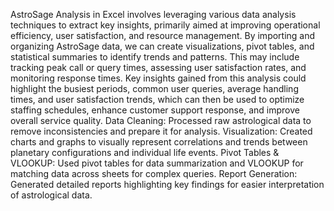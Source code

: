 AstroSage Analysis in Excel involves leveraging various data analysis techniques to extract key insights, primarily aimed at improving operational efficiency, user satisfaction, and resource management. By importing and organizing AstroSage data, we can create visualizations, pivot tables, and statistical summaries to identify trends and patterns. This may include tracking peak call or query times, assessing user satisfaction rates, and monitoring response times. Key insights gained from this analysis could highlight the busiest periods, common user queries, average handling times, and user satisfaction trends, which can then be used to optimize staffing schedules, enhance customer support response, and improve overall service quality.
Data Cleaning: Processed raw astrological data to remove inconsistencies and prepare it for analysis. Visualization: Created charts and graphs to visually represent correlations and trends between planetary configurations and individual life events. Pivot Tables & VLOOKUP: Used pivot tables for data summarization and VLOOKUP for matching data across sheets for complex queries. Report Generation: Generated detailed reports highlighting key findings for easier interpretation of astrological data.
